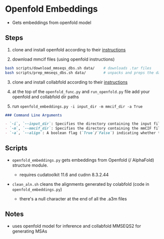 # Openfold Embeddings

- Gets embeddings from openfold model

## Steps

1. clone and install openfold according to their [instructions](https://openfold.readthedocs.io/en/latest/Installation.html)

2. download mmcif files (using openfold instructions)

```Bash
bash scripts/download_mmseqs_dbs.sh data/    # downloads .tar files
bash scripts/prep_mmseqs_dbs.sh data/        # unpacks and preps the databases
```

3. clone and install collabfold according to their [instructions](https://github.com/sokrypton/ColabFold)

4. at the top of the `openfold_func.py` and `run_openfold.py` file add your openfold and collabfold dir paths

5. run `openfold_embeddings.py -i input_dir -m mmcif_dir -a True`
```markdown
### Command Line Arguments

- `-i`, `--input_dir`: Specifies the directory containing the input files to be processed.
- `-m`, `--mmcif_dir`: Specifies the directory containing the mmCIF files required for processing.
- `-a`, `--align`: A boolean flag (`True`/`False`) indicating whether to perform alignment during processing. (collabfold api`)
```


## Scripts

- `openfold_embeddings.py` gets embeddings from Openfold (/ AlphaFold) structure module. 
    - requires cudatoolkit 11.6 and cudnn 8.3.2.44

- `clean_aln.sh` cleans the alignments generated by colabfold (code in `openfold_embeddings.py`) 
    - there's a null character at the end of all the .a3m files

## Notes

- uses openfold model for inference and collabfold MMSEQS2 for generating MSAs